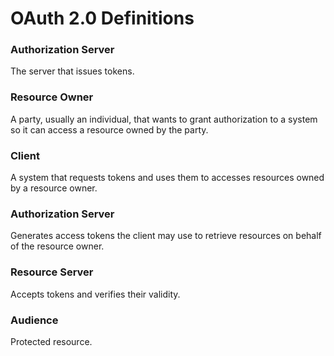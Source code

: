 # OAuth 2.0 Definitions

### Authorization Server

The server that issues tokens.

### Resource Owner

A party, usually an individual, that wants to grant authorization to a system so it can access a resource owned by the party.

### Client

A system that requests tokens and uses them to accesses resources owned by a resource owner.

### Authorization Server

Generates access tokens the client may use to retrieve resources on behalf of the resource owner.

### Resource Server

Accepts tokens and verifies their validity.

### Audience

Protected resource.